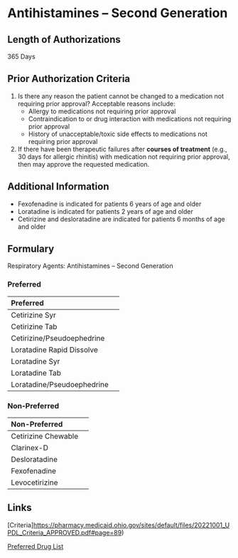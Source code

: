 # Antihistamines – Second Generation

## Length of Authorizations

365 Days

## Prior Authorization Criteria

1.  Is there any reason the patient cannot be changed to a medication not requiring prior approval? Acceptable reasons include:
    -   Allergy to medications not requiring prior approval
    -   Contraindication to or drug interaction with medications not requiring prior approval
    -   History of unacceptable/toxic side effects to medications not requiring prior approval
2.  If there have been therapeutic failures after **courses of treatment** (e.g., 30 days for allergic rhinitis) with medication not requiring prior approval, then may approve the requested medication.

## Additional Information

-   Fexofenadine is indicated for patients 6 years of age and older
-   Loratadine is indicated for patients 2 years of age and older
-   Cetirizine and desloratadine are indicated for patients 6 months of age and older

## Formulary

Respiratory Agents: Antihistamines – Second Generation

### Preferred

| Preferred                  |      |
| :------------------------- | ---: |
| Cetirizine Syr             |      |
| Cetirizine Tab             |      |
| Cetirizine/Pseudoephedrine |      |
| Loratadine Rapid Dissolve  |      |
| Loratadine Syr             |      |
| Loratadine Tab             |      |
| Loratadine/Pseudoephedrine |      |

### Non-Preferred

| Non-Preferred       |      |
| :------------------ | ---: |
| Cetirizine Chewable |      |
| Clarinex-D          |      |
| Desloratadine       |      |
| Fexofenadine        |      |
| Levocetirizine      |      |

## Links

[Criteria]https://pharmacy.medicaid.ohio.gov/sites/default/files/20221001_UPDL_Criteria_APPROVED.pdf#page=89)

[Preferred Drug List](https://pharmacy.medicaid.ohio.gov/sites/default/files/20221001_UPDL_APPROVED_.pdf#page=30)
